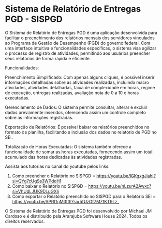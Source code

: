 # Sistema de Relatório de Entregas PGD - SISPGD

O Sistema de Relatório de Entregas PGD é uma aplicação desenvolvida para facilitar o preenchimento dos relatórios mensais dos servidores vinculados ao Programa de Gestão de Desempenho (PGD) do governo federal. Com uma interface intuitiva e funcionalidades específicas, o sistema visa agilizar o processo de registro de atividades, permitindo aos usuários preencher seus relatórios de forma rápida e eficiente.

Funcionalidades:

Preenchimento Simplificado: Com apenas alguns cliques, é possível inserir informações detalhadas sobre as atividades realizadas, incluindo macro atividades, atividades detalhadas, faixa de complexidade em horas, regime de execução, entregas realizadas, avaliação nota de 0 a 10 e horas executadas.

Gerenciamento de Dados: O sistema permite consultar, alterar e excluir dados previamente inseridos, oferecendo assim um controle completo sobre as informações registradas.

Exportação de Relatórios: É possível baixar os relatórios preenchidos no formato de planilha, facilitando a inclusão dos dados no relatório de PGD no SEI.

Totalização de Horas Executadas: O sistema também oferece a funcionalidade de somar as horas executadas, fornecendo assim um total acumulado das horas dedicadas às atividades registradas.

Assista aos tutorias no canal do youtube pelos links:
1. Como preencher o Relatório no SISPGD = https://youtu.be/lGKgxgJiahI?si=QYg7cUgSs3WPdqH1
2. Como baixar o Relatório no SISPGD = https://youtu.be/nLzurA2Awxc?si=VhUdLJUK9DLuGXIi
3. Como exportar o Relatório preenchido no SISPGD para o Relatório SEI = https://youtu.be/APRf1qM3t3I?si=5fUzGf7MZfKT9Lz_

O Sistema de Relatório de Entregas PGD foi desenvolvido por Michael JM Cardoso e é distribuído pela Ararajuba Software House 2024. Todos os direitos reservados.
